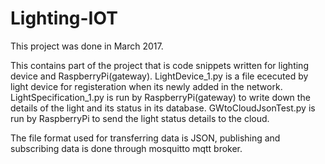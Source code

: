 # Lighting-IOT

This project was done in March 2017.

This contains part of the project that is code snippets written for lighting device and RaspberryPi(gateway).
LightDevice_1.py is a file ececuted by light device for registeration when its newly added in the network.
LightSpecification_1.py is run by RaspberryPi(gateway) to write down the details of the light and its status
in its database.
GWtoCloudJsonTest.py is run by RaspberryPi to send the light status details to the cloud.

The file format used for transferring data is JSON, publishing and subscribing data is done through mosquitto mqtt broker.
